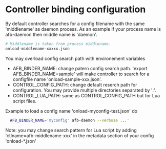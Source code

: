 # Controller binding configuration

By default controller searches for a config filename with the same 'middlename' as daemon process. As an example if your process name is afb-daemon then middle name is 'daemon'.

```bash
# Middlename is taken from process middlename.
onload-middlename-xxxxx.json
```

You may overload config search path with environement variables

* AFB_BINDER_NAME: change patern config search path. 'export AFB_BINDER_NAME=sample' will make controller to search for a configfile name 'onload-sample-xxx.json'.
* CONTROL_CONFIG_PATH: change default reserch path for configuration. You may provide multiple directories separated by ':'.
* CONTROL_LUA_PATH: same as CONTROL_CONFIG_PATH but for Lua script files.

Example to load a config name 'onload-myconfig-test.json' do

```bash
  AFB_BINDER_NAME='myconfig' afb-daemon --verbose ...'
```

Note: you may change search pattern for Lua script by adding 'ctlname=afb-middlename-xxx' in the metadata section of your config 'onload-*.json'

